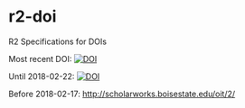 # r2-doi
R2 Specifications for DOIs

Most recent DOI: [![DOI](https://zenodo.org/badge/121805957.svg)](https://zenodo.org/badge/latestdoi/121805957)

Until 2018-02-22: [![DOI](https://zenodo.org/badge/DOI/10.5281/zenodo.1174507.svg)](https://doi.org/10.5281/zenodo.1174507)

Before 2018-02-17: http://scholarworks.boisestate.edu/oit/2/

